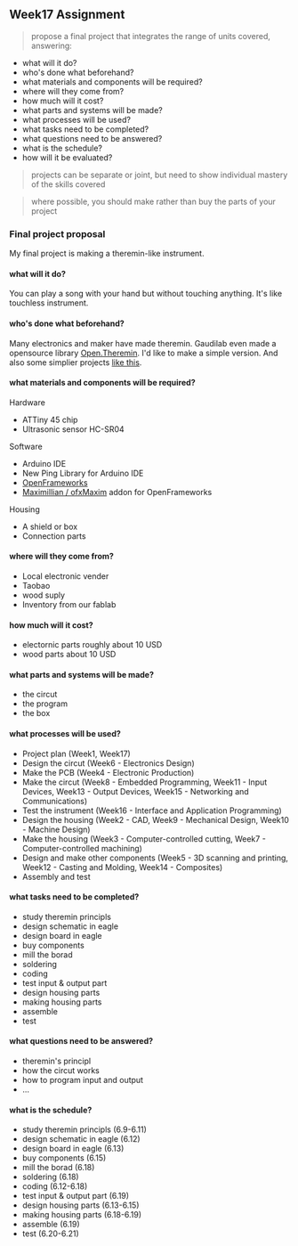## Week17 Assignment

> propose a final project that integrates the range of units covered, answering:
> 
  - what will it do?
  - who's done what beforehand?
  - what materials and components will be required?
  - where will they come from?
  - how much will it cost?
  - what parts and systems will be made?
  - what processes will be used?
  - what tasks need to be completed?
  - what questions need to be answered?
  - what is the schedule?
  - how will it be evaluated?

>  projects can be separate or joint, but need to show individual mastery
      of the skills covered

>   where possible, you should make rather than buy the parts of your project

### Final project proposal

My final project is making a theremin-like instrument.

#### what will it do?

You can play a song with your hand but without touching anything. It's like touchless instrument.

#### who's done what beforehand?

Many electronics and maker have made theremin. Gaudilab even made a opensource library [Open.Theremin](http://www.gaudi.ch/OpenTheremin/). I'd like to make a simple version. And also some simplier projects [like this](http://www.instructables.com/id/Ultrasonic-Theremin/).


#### what materials and components will be required?

Hardware

- ATTiny 45 chip
- Ultrasonic sensor HC-SR04

Software

- Arduino IDE
- New Ping Library for Arduino IDE
- [OpenFrameworks](http://openframeworks.cc/) 
- [Maximillian / ofxMaxim](github.com/micknoise/Maximilian) addon for OpenFrameworks

Housing

- A shield or box
- Connection parts

#### where will they come from?
- Local electronic vender
- Taobao
- wood suply
- Inventory from our fablab

#### how much will it cost?

- electornic parts roughly about 10 USD
- wood parts about 10 USD

#### what parts and systems will be made?

- the circut
- the program
- the box

#### what processes will be used?

- Project plan (Week1, Week17)
- Design the circut (Week6 - Electronics Design)
- Make the PCB (Week4 - Electronic Production)
- Make the circut (Week8 - Embedded Programming, Week11 - Input Devices, Week13 - Output Devices, Week15 - Networking and Communications)
- Test the instrument (Week16 - Interface and Application Programming)
- Design the housing (Week2 - CAD, Week9 - Mechanical Design, Week10 - Machine Design)
- Make the housing (Week3 - Computer-controlled cutting, Week7 - Computer-controlled machining)
- Design and make other components (Week5 - 3D scanning and printing, Week12 - Casting and Molding, Week14 - Composites)
- Assembly and test

#### what tasks need to be completed?
- study theremin principls
- design schematic in eagle
- design board in eagle
- buy components
- mill the borad
- soldering
- coding
- test input & output part
- design housing parts
- making housing parts
- assemble
- test

#### what questions need to be answered?
- theremin's principl
- how the circut works
- how to program input and output
- ...

#### what is the schedule?

- study theremin principls (6.9-6.11)
- design schematic in eagle (6.12)
- design board in eagle (6.13)
- buy components (6.15)
- mill the borad (6.18)
- soldering (6.18)
- coding (6.12-6.18)
- test input & output part (6.19)
- design housing parts (6.13-6.15)
- making housing parts (6.18-6.19)
- assemble (6.19)
- test (6.20-6.21)
